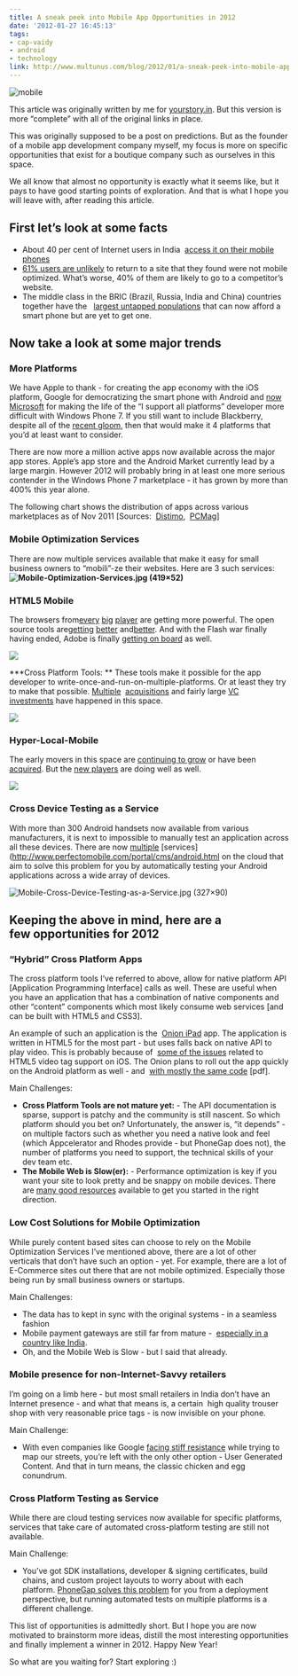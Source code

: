 ```yaml
---
title: A sneak peek into Mobile App Opportunities in 2012
date: '2012-01-27 16:45:13'
tags:
- cap-vaidy
- android
- technology
link: http://www.multunus.com/blog/2012/01/a-sneak-peek-into-mobile-app-opportunities-in-2012/
---
```


![mobile](https://s3.amazonaws.com/multunus-website/uploads/2012/01/mobile.png)

This article was originally written by me for [yourstory.in](http://yourstory.in/2011/12/a-sneak-peek-into-mobile-app-opportunities-in-2012/). But this version is more “complete” with all of the original links in place.

This was originally supposed to be a post on predictions. But as the founder of a mobile app development company myself, my focus is more on specific opportunities that exist for a boutique company such as ourselves in this space.

We all know that almost no opportunity is exactly what it seems like, but it pays to have good starting points of exploration. And that is what I hope you will leave with, after reading this article.


## First let’s look at some facts

- About 40 per cent of Internet users in India 
[access it on their mobile phones](http://www.medianama.com/2011/03/223-google-india-has-100m-internet-40m-mobile-internet-users-india-search-trends/)
- [61% users are unlikely](http://googlemobileads.blogspot.com/2011/06/mobile-ize-your-business-with-google.html) to return to a site that they found were not mobile optimized. What’s worse, 40% of them are likely to go to a competitor’s website.
- The middle class in the BRIC (Brazil, Russia, India and China) countries together have the  
[largest untapped populations](http://blog.flurry.com/bid/79595/Kaboom-iOS-and-Android-International-Installed-Base-Expansion) that can now afford a smart phone but are yet to get one.


## Now take a look at some major trends

### More Platforms
We have Apple to thank - for creating the app economy with the iOS platform, Google for democratizing the smart phone with Android and
[now Microsoft](http://www.engadget.com/2011/12/28/windows-phone-marketplace-hits-50-000-app-submission-milestone/) for making the life of the “I support all platforms” developer more difficult with Windows Phone 7. If you still want to include Blackberry, despite all of the
[recent gloom](http://www.theaustralian.com.au/business/wall-street-journal/pressure-mounts-on-blackberrys-rim/story-fnay3ubk-1226223581617), then that would make it 4 platforms that you’d at least want to consider.

There are now more a million active apps now available across the major app stores. Apple’s app store and the Android Market currently lead by a large margin. However 2012 will probably bring in at least one more serious contender in the Windows Phone 7 marketplace - it has grown by more than 400% this year alone.

The following chart shows the distribution of apps across various marketplaces as of Nov 2011 [Sources: 
[Distimo](http://www.distimo.com/2011_12_distimo-releases-full-year-2011-publication/), 
[PCMag](http://www.pcmag.com/article2/0,2817,2395188,00.asp)]

### Mobile Optimization Services
There are now multiple services available that make it easy for small business owners to “mobili”-ze their websites. Here are 3 such services:
**![Mobile-Optimization-Services.jpg (419×52)](http://yourstory.in/wp-content/uploads/2011/12/Mobile-Optimization-Services.jpg)**


### HTML5 Mobile
The browsers from[every](http://www.infoworld.com/d/html5/ios-5s-safari-beats-all-mobile-browsers-in-html5-compatibility-175371) [big](http://www.winrumors.com/microsoft-benchmarks-windows-phone-browser-against-iphone-4-and-android-wins/) [player](http://www.sencha.com/blog/galaxy-nexus-the-html5-developer-scorecard/) are getting more powerful. The open source tools are[getting](http://html5boilerplate.com/mobile) [better](http://www.sencha.com/products/touch/) and[better](http://jquerymobile.com/). And with the Flash war finally having  ended, Adobe is finally [getting on board](http://mashable.com/2011/11/11/flash-mobile-dead-adobe/) as well.

**![](https://lh5.googleusercontent.com/hTW2K0tBVW0aRKezNkI3jOkMcPjIiiqBUUA_GjEsz4RzJasJRNwjeXPnT8u7527IV09hk9RfPuOqfAOr8ipPixskPjUwQohmM8F_trXh_kZOf_WCXBY)**

***Cross Platform Tools: **
These tools make it possible for the app developer to write-once-and-run-on-multiple-platforms. Or at least they try to make that possible.
[Multiple](http://www.adobe.com/aboutadobe/pressroom/pressreleases/201110/AdobeAcquiresNitobi.html) 
[acquisitions](http://rhomobile.com/blog/motorola-acquires-rhomobile-and-rhoelements-version-1-launched/) and fairly large
[VC investments](http://techcrunch.com/2011/11/01/appcelerator-raises-15-million-series-c-round/) have happened in this space.

**![](https://lh5.googleusercontent.com/i-qWEO80aZSQqdT1KscQlyi52RZqLFwpuflccTQRXAqlQAI0nx661xJxcBzZWjLDrE31PfmF9Odt2pfz5YgFwN65nfbbgqkrh_wazy-LfzWsBeG8-DM)**

### Hyper-Local-Mobile 
The early movers in this space are [continuing to grow](http://searchenginewatch.com/article/2081107/Foursquare-Hits-10-Million-Users-Yeah-Thats-1000-Annual-Growth) or have been [acquired](http://www.guardian.co.uk/technology/2011/dec/05/facebook-buys-gowalla-location-sharing). But the [new players](http://socialcommercetoday.com/social-commerce-platform-overview-shopkick-mobile-commerce-on-steroids/) are doing well as well.

**![](https://lh6.googleusercontent.com/-b4IZffxNy08thOITpu51-QB3Da2GhopjubrfZ7DYzHrUwFEQboJNVCfgZl2OHeEUvVsZA2_ClNVEK7Q8aJJlJTeYr4EUDzntcuaWTBVNZHPTfgYcjw)**

### Cross Device Testing as a Service
With more than 300 Android handsets now available from various manufacturers, it is next to impossible to manually test an application across all these devices. There are now [multiple](http://testdroid.com/) [services](http://www.perfectomobile.com/portal/cms/android.html on the cloud that aim to solve this problem for you by automatically testing your Android applications across a wide array of devices.

![Mobile-Cross-Device-Testing-as-a-Service.jpg (327×90)](http://yourstory.in/wp-content/uploads/2011/12/Mobile-Cross-Device-Testing-as-a-Service.jpg)

## Keeping the above in mind, here are a few opportunities for 2012

### “Hybrid” Cross Platform Apps
The cross platform tools I’ve referred to above, allow for native platform API [Application Programming Interface] calls as well. These are useful when you have an application that has a combination of native components and other “content” components which most likely consume web services [and can be built with HTML5 and CSS3].

An example of such an application is the 
[Onion iPad](http://bits.blogs.nytimes.com/2011/04/01/the-onion-releases-free-html5-ipad-app/) app. The application is written in HTML5 for the most part - but uses falls back on native API to play video. This is probably because of 
[some of the issues](http://blog.millermedeiros.com/2011/03/html5-video-issues-on-the-ipad-and-how-to-solve-them/) related to HTML5 video tag support on iOS. The Onion plans to roll out the app quickly on the Android platform as well - and 
[with mostly the same code](http://sndstl.com/wp-content/uploads/2011/09/snd-app.pdf) [pdf].


Main Challenges:

- **Cross Platform Tools are not mature yet:** - The API documentation is sparse, support is patchy and the community is still nascent. So which platform should you bet on? Unfortunately, the answer is, “it depends” - on multiple factors such as whether you need a native look and feel (which Appcelerator and Rhodes provide - but PhoneGap does not), the number of platforms you need to support, the technical skills of your dev team etc.
- **The Mobile Web is Slow(er):** - Performance optimization is key if you want your site to look pretty and be snappy on mobile devices. There are [many good resources](http://www.google.co.in/search?q=html5+performance+mobile) available to get you started in the right direction.
 
### Low Cost Solutions for Mobile Optimization
While purely content based sites can choose to rely on the Mobile Optimization Services I’ve mentioned above, there are a lot of other verticals that don’t have such an option - yet. For example, there are a lot of E-Commerce sites out there that are not mobile optimized. Especially those being run by small business owners or startups.

Main Challenges:

- The data has to kept in sync with the original systems - in a seamless fashion
- Mobile payment gateways are still far from mature - 
[especially in a country like India](http://www.venturewoods.org/index.php/2011/01/19/mobile-payments-shifting-opportunities-for-startups/).
- Oh, and the Mobile Web is Slow - but I said that already.

### Mobile presence for non-Internet-Savvy retailers
I’m going on a limb here - but most small retailers in India don’t have an Internet presence - and what that means is, a certain  high quality trouser shop with very reasonable price tags - is now invisible on your phone.


Main Challenge:

- With even companies like Google
[facing stiff resistance](http://articles.timesofindia.indiatimes.com/2011-06-20/internet/29679379_1_google-street-view-google-s-street-view-privacy-concerns) while trying to map our streets, you’re left with the only other option - User Generated Content. And that in turn means, the classic chicken and egg conundrum.

### Cross Platform Testing as Service
While there are cloud testing services now available for specific platforms, services that take care of automated cross-platform testing are still not available.

Main Challenge:

- You’ve got SDK installations, developer & signing certificates, build chains, and custom project layouts to worry about with each platform. [PhoneGap solves this problem](http://savagelook.com/blog/portfolio/8-things-to-know-about-phonegap) for you from a deployment perspective, but running automated tests on multiple platforms is a different challenge.

This list of opportunities is admittedly short. But I hope you are now motivated to brainstorm more ideas, distill the most interesting opportunities and finally implement a winner in 2012. Happy New Year!

So what are you waiting for? Start exploring :)
